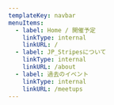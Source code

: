 ```yaml
---
templateKey: navbar
menuItems:
  - label: Home / 開催予定
    linkType: internal
    linkURL: /
  - label: JP_Stripesについて
    linkType: internal
    linkURL: /about
  - label: 過去のイベント
    linkType: internal
    linkURL: /meetups
---
```



